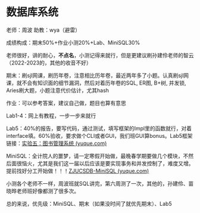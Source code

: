 # 数据库系统

老师：周波  助教：wya（避雷）

成绩构成：期末50%+作业小测20%+Lab、MiniSQL30%

老师很好，讲的耐心，**不点名**，小测记得来就行，但是更建议刷孙建伶老师的智云（2022-2023的，其他的收音不好）

期末：刷sjl网课，刷历年卷，注意相比历年卷，最近两年多了小题。认真刷sjl网课，就不会有知识面的细节漏洞，然后对着历年卷的SQL, ER图, B+树, 并发锁, Aries刷大题，小题注意代价估计，尤其hash

作业：可以参考答案，建议自己做，题目也算有意思

Lab1-4：网上有教程，一步一步来就行

Lab5：40%的报告，要写代码，通过测试，填写框架的Impl里的函数就行，对着interface填。60%验收，要求做个CLI或者GUI，我们班GUI算bonus。Lab5框架链接：[实验五：图书管理系统 (yuque.com)](https://www.yuque.com/yingchengjun/ozqlqv/gnwbgi9my2ci7has?singleDoc#P7zyz)

MiniSQL：全计院人的噩梦，请一定寒假开始做，最晚春学期要做几个模块，不然后面很恼火，尤其是我们这一届以后应该是要实现事务和并发控制了，难度又增。提前找好分工开始做！！！[ZJUCSDB-MiniSQL (yuque.com)](https://www.yuque.com/yingchengjun/minisql)

小测各个老师不一样，周波班就SQL讲完，第六周测了一次，其他的，孙建伶、苗晓晔老师班好像都测了很多次。

总的来说，优先级：MiniSQL、期末（如果没时间了就优先期末）、Lab5

